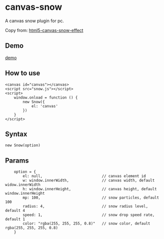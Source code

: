 # canvas-snow
A canvas snow plugin for pc.

Copy from: [html5-canvas-snow-effect](http://thecodeplayer.com/walkthrough/html5-canvas-snow-effect)

## Demo

[demo](http://jeffdeng.me/canvas-snow/)

## How to use 

```
<canvas id="canvas"></canvas>
<script src="snow.js"></script>
<script>
    window.onload = function () {
        new Snow({
            el: 'canvas'
        })
    }
</script>
```

## Syntax

    new Snow(option)

## Params

```
    option = {
        el: null,                           // canvas element id 
        w: window.innerWidth,               // canvas width, default widow.innerWidth
        h: window.innerHeight,              // canvas height, default window.innerHeight
        mp: 100,                            // snow particles, default 100
        radius: 4,                          // snow radius level, default 4
        speed: 1,                           // snow drop speed rate, default 1
        color: "rgba(255, 255, 255, 0.8)"   // snow color, default rgba(255, 255, 255, 0.8)
    }
```